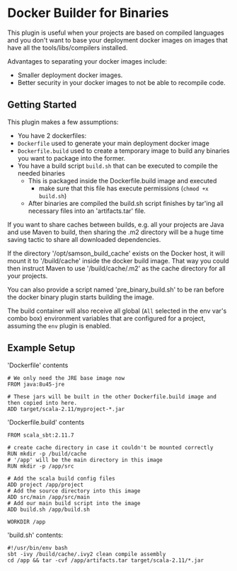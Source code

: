# Docker Builder for Binaries

This plugin is useful when your projects are based on compiled languages and you don't want to base
your deployment docker images on images that have all the tools/libs/compilers installed.

Advantages to separating your docker images include:
- Smaller deployment docker images.
- Better security in your docker images to not be able to recompile code.

## Getting Started

This plugin makes a few assumptions:
- You have 2 dockerfiles:
 - `Dockerfile` used to generate your main deployment docker image
 - `Dockerfile.build` used to create a temporary image to build any binaries you want to package into the former.
- You have a build script `build.sh` that can be executed to compile the needed binaries
  - This is packaged inside the Dockerfile.build image and executed
    - make sure that this file has execute permissions (`chmod +x build.sh`)
  - After binaries are compiled the build.sh script finishes by tar'ing all necessary files into an 'artifacts.tar' file.

If you want to share caches between builds, e.g. all your projects are Java and use Maven to build, then sharing the .m2 
directory will be a huge time saving tactic to share all downloaded dependencies.

If the directory '/opt/samson_build_cache' exists on the Docker host, it will mount it to '/build/cache' inside the 
docker build image. That way you could then instruct Maven to use '/build/cache/.m2' as the cache directory for all your 
projects.

You can also provide a script named 'pre_binary_build.sh' to be ran before the docker binary plugin starts building the image.

The build container will also receive all global (`All` selected in the env var's combo box) environment variables that are configured for a project, assuming the `env` plugin is enabled.

## Example Setup

'Dockerfile' contents
```
# We only need the JRE base image now
FROM java:8u45-jre

# These jars will be built in the other Dockerfile.build image and then copied into here.
ADD target/scala-2.11/myproject-*.jar
```


'Dockerfile.build' contents
```
FROM scala_sbt:2.11.7

# create cache directory in case it couldn't be mounted correctly
RUN mkdir -p /build/cache
# '/app' will be the main directory in this image
RUN mkdir -p /app/src

# Add the scala build config files
ADD project /app/project
# Add the source directory into this image 
ADD src/main /app/src/main
# Add our main build script into the image
ADD build.sh /app/build.sh

WORKDIR /app
```

'build.sh' contents:
```
#!/usr/bin/env bash
sbt -ivy /build/cache/.ivy2 clean compile assembly
cd /app && tar -cvf /app/artifacts.tar target/scala-2.11/*.jar
```
